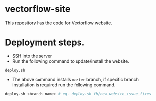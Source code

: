# vectorflow-site
This repository has the code for Vectorflow website.

# Deployment steps.

* SSH into the server
* Run the following command to update/install the website.

```bash
deploy.sh
```

* The above command installs `master` branch, if specific branch installation is required run the following command.

```bash
deploy.sh <branch name> # eg. deploy.sh fb/new_website_issue_fixes
```